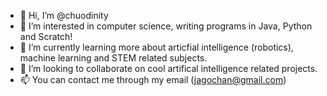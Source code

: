 - 👋 Hi, I’m @chuodinity
- 👀 I’m interested in computer science, writing programs in Java, Python and Scratch!
- 🌱 I’m currently learning more about articfial intelligence (robotics), machine learning and STEM related subjects.
- 💞️ I’m looking to collaborate on cool artifical intelligence related projects.
- 📫 You can contact me through my email (jagochan@gmail.com)

<!---
chuodinity/chuodinity is a ✨ special ✨ repository because its `README.md` (this file) appears on your GitHub profile.
You can click the Preview link to take a look at your changes.
--->
